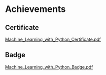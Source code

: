 

# Achievements
## Certificate
[Machine_Learning_with_Python_Certificate.pdf](https://prod-files-secure.s3.us-west-2.amazonaws.com/03e82b26-cccb-4906-bb56-adabcbdc0655/0f35a87e-0c16-48ac-af62-4e4cc34c6a19/Machine_Learning_with_Python_Certificate.pdf?X-Amz-Algorithm=AWS4-HMAC-SHA256&X-Amz-Content-Sha256=UNSIGNED-PAYLOAD&X-Amz-Credential=ASIAZI2LB4667M7VQLTA%2F20250206%2Fus-west-2%2Fs3%2Faws4_request&X-Amz-Date=20250206T151608Z&X-Amz-Expires=3600&X-Amz-Security-Token=IQoJb3JpZ2luX2VjEEcaCXVzLXdlc3QtMiJGMEQCICT%2BQiQqdmnqSQY%2B9nVtF%2FQXq8IanYLlPjFpv0TdRPmcAiAtY1pSUTxLHUDRFNXHPLKzu3z%2FvrNIFPg9L9PDwHIYZir%2FAwhgEAAaDDYzNzQyMzE4MzgwNSIMJvxYQkC%2FX4LirpdjKtwDmYKyDwb0qCH3JPQ%2Fypbynm1QaXbXS5nW0DqAZI3LDBAQHa7P5UAfv5UngAEM5P0iwSKeOUg%2BgNNJw41UWOQlAT779c46wcfQk6pi%2Bbt9WqY38eD70P3Wqgty66%2BSe7DwPTHAvcTzv%2BHpVJyElTCYUhEnO0vJR%2BUNyfQvSU8t%2BeFpWU6kIXcBvWSaolatOkkyIP29N9GT7ya8V06MFC9pJiF7xCwpKXI3jqdqf99qEGG7o7QZu2KDCOrFNcirLWr0OIkpdcj%2F6H3CifCm4b3BDn2BzN%2FEnqBb3XnVspBgd9LUHzB6B2DVp4gbCvLX96WjKObeEsY6%2F5jFDB4rawv8OYsrmqBJ%2BrKIRY90c4mljT3DwC1hFRkqlJYOvt8eS63Uh76Etf%2F9WxxoxpppTVL3cqJwkwnv84dxjA1LEyjgZ6agoz%2FgekKctWFl8Os%2Fgr6MB97uFxS%2Fr5XSs4A2aSO8Zsnt9gbnye9BjB%2F%2B9R9xgdE0xO6gaJpTJW5N9ns2ZJuz6jtI%2BVASjYlZQU0gJG9w53HlBMzeKV5McUGSdD22%2FLB6tPcHGk7ptJ87HGkKVHvo1iMoCl0RjHWqqkDZ6uP9Sx8AMP2FRHF1LKUkn4hiWzpsZLSrhYBehU26em0wg5yTvQY6pgFwu0Q8gBdB8GBtmn3GJDH8ChunvzLWiBqV5O4DNms1%2B7GjcWYuprerQQaY140d1A5Dc2SzUQJPeQmXc3YBI74KI4tn6tT04UDeZhRChwWTI4NqpT%2FqeaUurIjFGd1JLh71ZoK0O9LjUSl4LnoayEHX7jKHFxNZWQBMLZiu5kc6YkD%2BJvLkwHEPMlvcGgMaLIVLWxUUoO62VIJCbaRbwPWQHlejpk%2FS&X-Amz-Signature=e815396745c4365a20878f07a9749215481fad1ae29e0d8d727cd43dde1efd4d&X-Amz-SignedHeaders=host&x-id=GetObject)
## Badge
[Machine_Learning_with_Python_Badge.pdf](https://prod-files-secure.s3.us-west-2.amazonaws.com/03e82b26-cccb-4906-bb56-adabcbdc0655/ff622a22-73d6-44e3-9c7b-e89a8e61b7aa/Machine_Learning_with_Python_Badge.pdf?X-Amz-Algorithm=AWS4-HMAC-SHA256&X-Amz-Content-Sha256=UNSIGNED-PAYLOAD&X-Amz-Credential=ASIAZI2LB4667M7VQLTA%2F20250206%2Fus-west-2%2Fs3%2Faws4_request&X-Amz-Date=20250206T151608Z&X-Amz-Expires=3600&X-Amz-Security-Token=IQoJb3JpZ2luX2VjEEcaCXVzLXdlc3QtMiJGMEQCICT%2BQiQqdmnqSQY%2B9nVtF%2FQXq8IanYLlPjFpv0TdRPmcAiAtY1pSUTxLHUDRFNXHPLKzu3z%2FvrNIFPg9L9PDwHIYZir%2FAwhgEAAaDDYzNzQyMzE4MzgwNSIMJvxYQkC%2FX4LirpdjKtwDmYKyDwb0qCH3JPQ%2Fypbynm1QaXbXS5nW0DqAZI3LDBAQHa7P5UAfv5UngAEM5P0iwSKeOUg%2BgNNJw41UWOQlAT779c46wcfQk6pi%2Bbt9WqY38eD70P3Wqgty66%2BSe7DwPTHAvcTzv%2BHpVJyElTCYUhEnO0vJR%2BUNyfQvSU8t%2BeFpWU6kIXcBvWSaolatOkkyIP29N9GT7ya8V06MFC9pJiF7xCwpKXI3jqdqf99qEGG7o7QZu2KDCOrFNcirLWr0OIkpdcj%2F6H3CifCm4b3BDn2BzN%2FEnqBb3XnVspBgd9LUHzB6B2DVp4gbCvLX96WjKObeEsY6%2F5jFDB4rawv8OYsrmqBJ%2BrKIRY90c4mljT3DwC1hFRkqlJYOvt8eS63Uh76Etf%2F9WxxoxpppTVL3cqJwkwnv84dxjA1LEyjgZ6agoz%2FgekKctWFl8Os%2Fgr6MB97uFxS%2Fr5XSs4A2aSO8Zsnt9gbnye9BjB%2F%2B9R9xgdE0xO6gaJpTJW5N9ns2ZJuz6jtI%2BVASjYlZQU0gJG9w53HlBMzeKV5McUGSdD22%2FLB6tPcHGk7ptJ87HGkKVHvo1iMoCl0RjHWqqkDZ6uP9Sx8AMP2FRHF1LKUkn4hiWzpsZLSrhYBehU26em0wg5yTvQY6pgFwu0Q8gBdB8GBtmn3GJDH8ChunvzLWiBqV5O4DNms1%2B7GjcWYuprerQQaY140d1A5Dc2SzUQJPeQmXc3YBI74KI4tn6tT04UDeZhRChwWTI4NqpT%2FqeaUurIjFGd1JLh71ZoK0O9LjUSl4LnoayEHX7jKHFxNZWQBMLZiu5kc6YkD%2BJvLkwHEPMlvcGgMaLIVLWxUUoO62VIJCbaRbwPWQHlejpk%2FS&X-Amz-Signature=1e20bbd0e564f4f579e7bd28bacf7bcd2d52574aa7b095535d52d895a465fce3&X-Amz-SignedHeaders=host&x-id=GetObject)